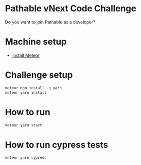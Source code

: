# Pathable vNext Code Challenge
Do you want to join Pathable as a developer?

# Machine setup
- [Install Meteor](https://www.meteor.com/install)

# Challenge setup
```bash
meteor npm install -g yarn
meteor yarn install 
```
 
# How to run
```bash
meteor yarn start
```

# How to run cypress tests
```bash
meteor yarn cypress
```
